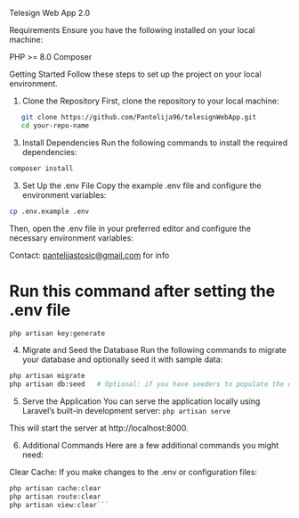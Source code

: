 Telesign Web App 2.0

Requirements
Ensure you have the following installed on your local machine:

PHP >= 8.0
Composer

Getting Started
Follow these steps to set up the project on your local environment.

1. Clone the Repository
   First, clone the repository to your local machine:

 ```bash
    git clone https://github.com/Pantelija96/telesignWebApp.git
    cd your-repo-name
   ```
3. Install Dependencies
   Run the following commands to install the required dependencies:

```bash
composer install
```
3. Set Up the .env File
   Copy the example .env file and configure the environment variables:

```bash
cp .env.example .env
```

Then, open the .env file in your preferred editor and configure the necessary environment variables:

Contact: pantelijastosic@gmail.com   for info

# Run this command after setting the .env file
```
php artisan key:generate
```
4. Migrate and Seed the Database
   Run the following commands to migrate your database and optionally seed it with sample data:

```bash
php artisan migrate
php artisan db:seed   # Optional: if you have seeders to populate the database with data
```

5. Serve the Application
   You can serve the application locally using Laravel’s built-in development server:
```php artisan serve```

This will start the server at http://localhost:8000.

6. Additional Commands
   Here are a few additional commands you might need:

Clear Cache: If you make changes to the .env or configuration files:

```php artisan config:clear
php artisan cache:clear
php artisan route:clear
php artisan view:clear```
